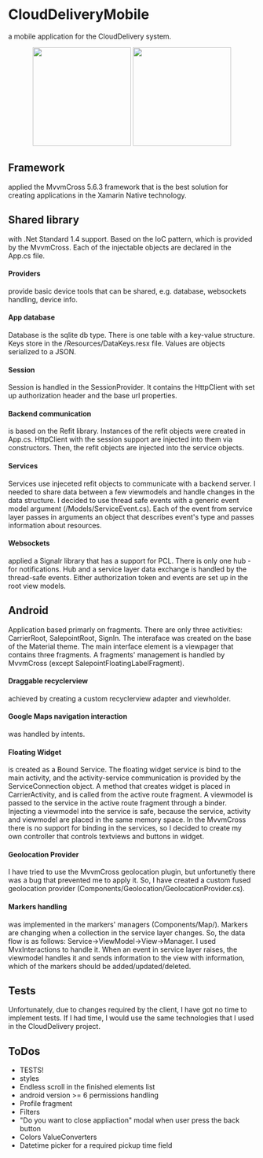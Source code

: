 # CloudDeliveryMobile
a mobile application for the CloudDelivery system. 

<p align="center">
  <img src="https://i.imgur.com/tx2Tm6f.png" width="200"/>
  <img src="https://i.imgur.com/MwOtHVJ.png" width="200"/>
</p>

## Framework
applied the MvvmCross 5.6.3 framework that is the best solution for creating applications in the Xamarin Native technology.

## Shared library
with .Net Standard 1.4 support. Based on the IoC pattern, which is provided by the MvvmCross. Each of the injectable objects are declared in the App.cs file. 

#### Providers
provide basic device tools that can be shared, e.g. database, websockets handling, device info.

#### App database
Database is the sqlite db type. There is one table with a key-value structure. Keys store in the /Resources/DataKeys.resx file. Values are objects serialized to a JSON.

#### Session
Session is handled in the SessionProvider. It contains the HttpClient with set up authorization header and the base url properties. 

#### Backend communication
is based on the Refit library. Instances of the refit objects were created in App.cs. HttpClient with the session support are injected into them via constructors. Then, the refit objects are injected into the service objects.

#### Services
Services use injeceted refit objects to communicate with a backend server. I needed to share data between a few viewmodels and handle changes in the data structure. I decided to use thread safe events with a generic event model argument (/Models/ServiceEvent.cs). Each of the event from service layer passes in arguments an object that describes event's type and passes information about resources.

#### Websockets
applied a Signalr library that has a support for PCL. There is only one hub - for notifications. Hub and a service layer data exchange is handled by the thread-safe events. Either authorization token and events are set up in the root view models.

## Android
Application based primarly on fragments. There are only three activities: CarrierRoot, SalepointRoot, SignIn. The interaface was created on the base of the Material theme. The main interface element is a viewpager that contains three fragments. A fragments' management is handled by MvvmCross (except SalepointFloatingLabelFragment). 

#### Draggable recyclerview
achieved by creating a custom recyclerview adapter and viewholder.

#### Google Maps navigation interaction
was handled by intents.

#### Floating Widget
is created as a Bound Service. The floating widget service is bind to the main activity, and the activity-service communication is provided by the ServiceConnection object. A method that creates widget is placed in CarrierActivity, and is called from the active route fragment. A viewmodel is passed to the service in the active route fragment through a binder. Injecting a viewmodel into the service is safe, because the service, activity and viewmodel are placed in the same memory space. In the MvvmCross there is no support for binding in the services, so I decided to create my own controller that controls textviews and buttons in widget.

#### Geolocation Provider
I have tried to use the MvvmCross geolocation plugin, but unfortunetly there was a bug that prevented me to apply it. So, I have created a custom fused geolocation provider (Components/Geolocation/GeolocationProvider.cs).

#### Markers handling
was implemented in the markers' managers (Components/Map/). Markers are changing when a collection in the service layer changes. So,  the data flow is as follows: Service->ViewModel->View->Manager. I used MvxInteractions to handle it. When an event in service layer raises, the viewmodel handles it and sends information to the view with information,  which of the markers should be added/updated/deleted.

## Tests
Unfortunately, due to changes required by the client, I have got no time to implement tests. If I had time, I would use the same technologies that I used in the CloudDelivery project.

## ToDos
- TESTS!
- styles 
- Endless scroll in the finished elements list  
- android version >= 6 permissions handling
- Profile fragment
- Filters
- "Do you want to close appliaction" modal when user press the back button
- Colors ValueConverters 
- Datetime picker for a required pickup time field
